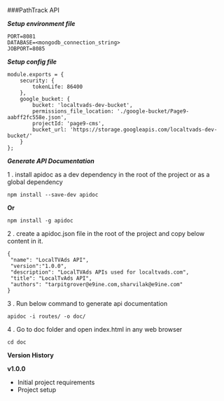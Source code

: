 ###PathTrack API

***Setup environment file***

```
PORT=8081
DATABASE=<mongodb_connection_string>
JOBPORT=8085
```

***Setup config file***
```
module.exports = {
    security: {
        tokenLife: 86400
    },
    google_bucket: {
        bucket: 'localtvads-dev-bucket',
        permissions_file_location: './google-bucket/Page9-aabff2fc558e.json',
        projectId: 'page9-cms',
        bucket_url: 'https://storage.googleapis.com/localtvads-dev-bucket/'
    }
};
```

***Generate API Documentation***

 1 . install apidoc as a dev dependency in the root of the project or as a global dependency
```$xslt
npm install --save-dev apidoc
```
****Or****
```$xslt
npm install -g apidoc
```
 2 . create a apidoc.json file in the root of the project and copy below content in it.
 ```$xslt
{
  "name": "LocalTVAds API",
  "version":"1.0.0",
  "description": "LocalTVAds APIs used for localtvads.com",
  "title": "LocalTvAds API",
  "authors": "tarpitgrover@e9ine.com,sharvilak@e9ine.com"
}
```
3 . Run below command to generate api documentation
```$xslt
apidoc -i routes/ -o doc/
```

4 . Go to doc folder and open index.html in any web browser
```$xslt
cd doc
```

**Version History**

****v1.0.0****
- Initial project requirements
- Project setup